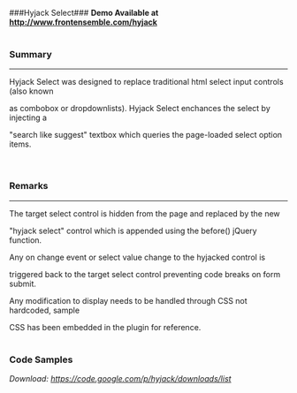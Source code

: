 ###Hyjack Select###
**Demo Available at http://www.frontensemble.com/hyjack**
<br/>
<br/>
### Summary ###
*************************************************************************************
  
  Hyjack Select was designed to replace traditional html select input controls (also known

  as combobox or dropdownlists).  Hyjack Select enchances the select by injecting a 

  "search like suggest" textbox which queries the page-loaded select option items.  
<br/>
<br/>
### Remarks ###
*************************************************************************************
  
  The target select control is hidden from the page and replaced by the new 

  "hyjack select" control which is appended using the before() jQuery function.
 
  Any on change event or select value change to the hyjacked control is 

  triggered back to the target select control preventing code breaks on form submit.

  Any modification to display needs to be handled through CSS not hardcoded, sample

  CSS has been embedded in the plugin for reference.
<br/>
<br/>
### Code Samples ###

  <script type='text/javascript'>
    

    /// Single ID which assumes all default 
    
    $('#selector').hyjack_select();


    /// Multiple CLASS with customization 
    
    $('.selector').hyjack_select({          /* Defaults */

        ddImage: 'image/of/arrow.png',      // arrow_down.png

        ddCancel: 'image/of/cancel.png',    // cancel.png

        ddImageClass: 'class_of_arrow',     // hjsel_ddImage

        ddCancelClass: 'class_of_cancel',   // hjsel_ddCancel

        emptyMessage: 'No Items Message',   // No Items to Display

        offset: (int)extra_space,           // 15

        filter: 'search_algorithm',         // 'like', 'first', 'words'

        restrictSearch: false/true          // false

    });


    /// Update Functions
 
    $.hyjack_select.update('.selector');    // Update by Selector
 
    $.hyjack_select.update();               // Update All hyjacks


    /// Dispose Functions

    $.hyjack_select.dispose('.selector');   // Dispose by Selector

    $.hyjack_select.dispose();              // Dispose All hyjacks


  </script>
 


*Download: https://code.google.com/p/hyjack/downloads/list*

